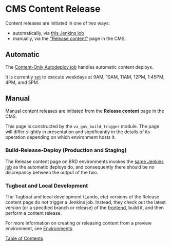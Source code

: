 # CMS Content Release

Content releases are initiated in one of two ways:
- automatically, via [this Jenkins job](http://jenkins.vfs.va.gov/job/deploys/job/vets-website-content-autodeploy/)
- manually, via the ["Release content"](https://prod.cms.va.gov/admin/content/deploy) page in the CMS.

## Automatic

The [Content-Only Autodeploy job](http://jenkins.vfs.va.gov/job/deploys/job/vets-website-content-autodeploy/) handles automatic content deploys.

It is currently [set](https://github.com/department-of-veterans-affairs/devops/blob/676833d3d85abad9071e1df71a9c73b9f027bd41/ansible/deployment/config/jenkins-vetsgov/seed_job.groovy#L310) to execute weekdays at 9AM, 10AM, 11AM, 12PM, 1:45PM, 4PM, amd 5PM.

## Manual

Manual content releases are initiated from the **Release content** page in the CMS.

This page is constructed by the `va_gov_build_trigger` module.  The page will differ slightly in presentation and significantly in the details of its operation depending on which environment hosts it.

### Build-Release-Deploy (Production and Staging)

The Release content page on BRD environments invokes the [same Jenkins job](http://jenkins.vfs.va.gov/job/deploys/job/vets-website-content-autodeploy/) as the automatic deploys do, and consequently there should be no discrepancy between the output of the two.

### Tugboat and Local Development

The Tugboat and local development (Lando, etc) versions of the Release content page do not trigger a Jenkins job.  Instead, they check out the latest version (or a specified branch or release) of the [frontend](https://github.com/department-of-veterans-affairs/vets-website/), build it, and then perform a content release.

For more information on creating or releasing content from a preview environment, see [Environments](./environments.md).

[Table of Contents](../README.md)
